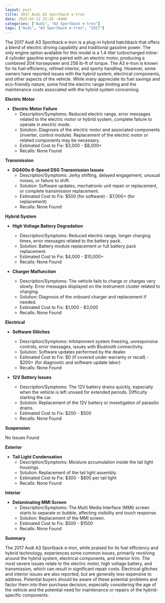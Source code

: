 ```yaml
---
layout: post
title: 2017 Audi A3 Sportback e-tron
date: 2025-03-12 15:26 -0400
categories: ["Audi", "A3 Sportback e-tron"]
tags: ["Audi", "A3 Sportback e-tron", "2017"]
---
```

The 2017 Audi A3 Sportback e-tron is a plug-in hybrid hatchback that offers a blend of electric driving capability and traditional gasoline power. The only engine option available for this model is a 1.4-liter turbocharged inline-4 cylinder gasoline engine paired with an electric motor, producing a combined 204 horsepower and 258 lb-ft of torque. The A3 e-tron is known for its fuel efficiency, refined interior, and sporty handling. However, some owners have reported issues with the hybrid system, electrical components, and other aspects of the vehicle. While many appreciate its fuel savings and eco-friendly nature, some find the electric range limiting and the maintenance costs associated with the hybrid system concerning.

**Electric Motor**

*   **Electric Motor Failure**
    *   Description/Symptoms: Reduced electric range, error messages related to the electric motor or hybrid system, complete failure to operate in electric mode.
    *   Solution: Diagnosis of the electric motor and associated components (inverter, control module). Replacement of the electric motor or related components may be necessary.
    *   Estimated Cost to Fix: $3,000 - $8,000+
    *   Recalls: None Found

**Transmission**

*   **DQ400e 6-Speed DSG Transmission Issues**
    *   Description/Symptoms: Jerky shifting, delayed engagement, unusual noises, or failure to shift.
    *   Solution: Software updates, mechatronic unit repair or replacement, or complete transmission replacement.
    *   Estimated Cost to Fix: $500 (for software) - $7,000+ (for replacement)
    *   Recalls: None Found

**Hybrid System**

*   **High Voltage Battery Degradation**
    *   Description/Symptoms: Reduced electric range, longer charging times, error messages related to the battery pack.
    *   Solution: Battery module replacement or full battery pack replacement.
    *   Estimated Cost to Fix: $4,000 - $10,000+
    *   Recalls: None Found

*   **Charger Malfunction**
    *   Description/Symptoms: The vehicle fails to charge or charges very slowly. Error messages displayed on the instrument cluster related to charging.
    *   Solution: Diagnosis of the onboard charger and replacement if needed.
    *   Estimated Cost to Fix: $1,000 - $3,000
    *   Recalls: None Found

**Electrical**

*   **Software Glitches**
    *   Description/Symptoms: Infotainment system freezing, unresponsive controls, error messages, issues with Bluetooth connectivity.
    *   Solution: Software updates performed by the dealer.
    *   Estimated Cost to Fix: $0 (if covered under warranty or recall) - $200+ (for diagnostic and software update labor)
    *   Recalls: None Found

*   **12V Battery Issues**
    *   Description/Symptoms: The 12V battery drains quickly, especially when the vehicle is left unused for extended periods. Difficulty starting the car.
    *   Solution: Replacement of the 12V battery or investigation of parasitic drains.
    *   Estimated Cost to Fix: $200 - $500
    *   Recalls: None Found

**Suspension**

No Issues Found

**Exterior**

*   **Tail Light Condensation**
    *   Description/Symptoms: Moisture accumulation inside the tail light housings.
    *   Solution: Replacement of the tail light assembly.
    *   Estimated Cost to Fix: $300 - $800 per tail light
    *   Recalls: None Found

**Interior**

*   **Delaminating MMI Screen**
    *   Description/Symptoms: The Multi Media Interface (MMI) screen starts to separate or bubble, affecting visibility and touch response.
    *   Solution: Replacement of the MMI screen.
    *   Estimated Cost to Fix: $500 - $1500
    *   Recalls: None Found

**Summary**

The 2017 Audi A3 Sportback e-tron, while praised for its fuel efficiency and hybrid technology, experiences some common issues, primarily revolving around the hybrid system, electrical components, and interior trim. The most severe issues relate to the electric motor, high voltage battery, and transmission, which can result in significant repair costs. Electrical glitches and interior issues are also reported, but are generally less expensive to address. Potential buyers should be aware of these potential problems and factor them into their purchase decision, especially considering the age of the vehicle and the potential need for maintenance or repairs of the hybrid-specific components.

